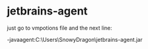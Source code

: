 # jetbrains-agent

just go to vmpotions file and the next line:
 
 -javaagent:C:\Users\SnowyDragon\jetbrains-agent.jar
